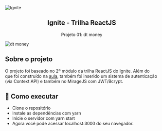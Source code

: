 <img alt="Ignite" src="https://i.imgur.com/eCVyxxy.png">
<h2 align="center">
  Ignite - Trilha ReactJS
</h2>
<p align="center">
  Projeto 01: dt money
</p>
<img alt="dt money" src="https://i.imgur.com/mLTY39l.png">

## Sobre o projeto

O projeto foi baseado no 2º módulo da trilha ReactJS do Ignite. Além do que foi construído na [aula](https://github.com/matheuslanduci/aula02-trilha-react), também foi inserido um sistema de autenticação (via Context API) e também no MirageJS com JWT/Bcrypt.

## 🚀 Como executar

- Clone o repositório
- Instale as dependências com yarn
- Inicie o servidor com yarn start
- Agora você pode acessar localhost:3000 do seu navegador.